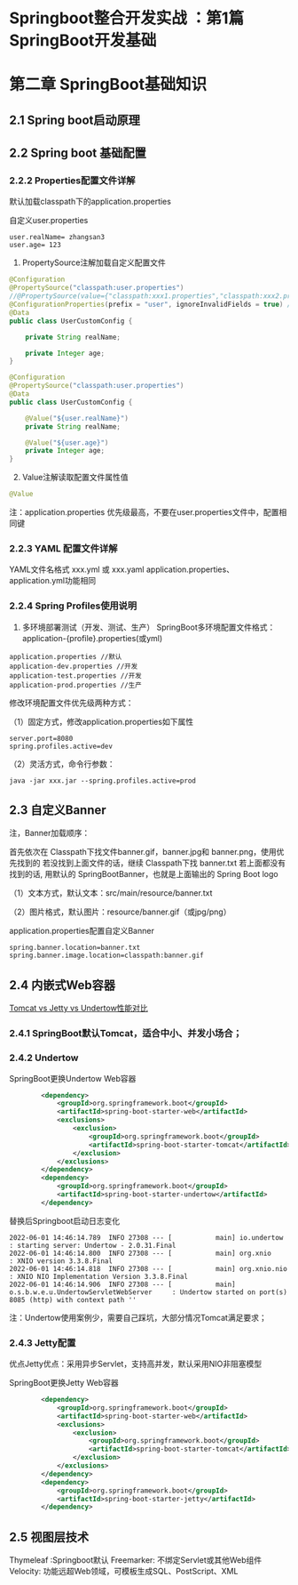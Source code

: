 # Springboot整合开发实战 ：第1篇SpringBoot开发基础
# 第二章 SpringBoot基础知识

## 2.1 Spring boot启动原理

## 2.2 Spring boot 基础配置

### 2.2.2 Properties配置文件详解

默认加载classpath下的application.properties

自定义user.properties
```prop
user.realName= zhangsan3
user.age= 123
```

1. PropertySource注解加载自定义配置文件
```java
@Configuration
@PropertySource("classpath:user.properties")
//@PropertySource(value={"classpath:xxx1.properties","classpath:xxx2.properties"})
@ConfigurationProperties(prefix = "user", ignoreInvalidFields = true) //读取配置文件resources/user.properties中key为user的属性
@Data
public class UserCustomConfig {

    private String realName;

    private Integer age;
}
```

```java
@Configuration
@PropertySource("classpath:user.properties")
@Data
public class UserCustomConfig {

    @Value("${user.realName}")
    private String realName;

    @Value("${user.age}")
    private Integer age;
}
```

2. Value注解读取配置文件属性值
```java
@Value
```

注：application.properties 优先级最高，不要在user.properties文件中，配置相同键

### 2.2.3 YAML 配置文件详解

YAML文件名格式 xxx.yml 或 xxx.yaml
application.properties、 application.yml功能相同

### 2.2.4 Spring Profiles使用说明

1. 多环境部署测试（开发、测试、生产）
SpringBoot多环境配置文件格式：application-{profile}.properties(或yml)
```file
application.properties //默认
application-dev.properties //开发
application-test.properties //开发
application-prod.properties //生产
```

修改环境配置文件优先级两种方式：

（1）固定方式，修改application.properties如下属性
```prop
server.port=8080
spring.profiles.active=dev
```

（2）灵活方式，命令行参数：
```shell
java -jar xxx.jar --spring.profiles.active=prod
```

## 2.3 自定义Banner

注，Banner加载顺序：

首先依次在 Classpath下找文件banner.gif，banner.jpg和 banner.png，使用优先找到的
若没找到上面文件的话，继续 Classpath下找 banner.txt
若上面都没有找到的话, 用默认的 SpringBootBanner，也就是上面输出的 Spring Boot logo


（1）文本方式，默认文本：src/main/resource/banner.txt

（2）图片格式，默认图片：resource/banner.gif（或jpg/png）

application.properties配置自定义Banner
```prop
spring.banner.location=banner.txt
spring.banner.image.location=classpath:banner.gif
```

## 2.4 内嵌式Web容器

[Tomcat vs Jetty vs Undertow性能对比](https://cloud.tencent.com/developer/article/1699803)

### 2.4.1 SpringBoot默认Tomcat，适合中小、并发小场合；

### 2.4.2 Undertow


SpringBoot更换Undertow Web容器

```pom.xml
        <dependency>
            <groupId>org.springframework.boot</groupId>
            <artifactId>spring-boot-starter-web</artifactId>
            <exclusions>
                <exclusion>
                    <groupId>org.springframework.boot</groupId>
                    <artifactId>spring-boot-starter-tomcat</artifactId>
                </exclusion>
            </exclusions>
        </dependency>
        <dependency>
            <groupId>org.springframework.boot</groupId>
            <artifactId>spring-boot-starter-undertow</artifactId>
        </dependency>
```

替换后Springboot启动日志变化
```shell
2022-06-01 14:46:14.789  INFO 27308 --- [           main] io.undertow                              : starting server: Undertow - 2.0.31.Final
2022-06-01 14:46:14.800  INFO 27308 --- [           main] org.xnio                                 : XNIO version 3.3.8.Final
2022-06-01 14:46:14.818  INFO 27308 --- [           main] org.xnio.nio                             : XNIO NIO Implementation Version 3.3.8.Final
2022-06-01 14:46:14.906  INFO 27308 --- [           main] o.s.b.w.e.u.UndertowServletWebServer     : Undertow started on port(s) 8085 (http) with context path ''
```

注：Undertow使用案例少，需要自己踩坑，大部分情况Tomcat满足要求；

### 2.4.3 Jetty配置

优点Jetty优点：采用异步Servlet，支持高并发，默认采用NIO非阻塞模型

SpringBoot更换Jetty Web容器

```pom.xml
        <dependency>
            <groupId>org.springframework.boot</groupId>
            <artifactId>spring-boot-starter-web</artifactId>
            <exclusions>
                <exclusion>
                    <groupId>org.springframework.boot</groupId>
                    <artifactId>spring-boot-starter-tomcat</artifactId>
                </exclusion>
            </exclusions>
        </dependency>
        <dependency>
            <groupId>org.springframework.boot</groupId>
            <artifactId>spring-boot-starter-jetty</artifactId>
        </dependency>
```

## 2.5 视图层技术

Thymeleaf :Springboot默认
Freemarker: 不绑定Servlet或其他Web组件
Velocity: 功能远超Web领域，可模板生成SQL、PostScript、XML







